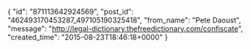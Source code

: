  {
   "id": "871113642924569",
   "post_id": "462493170453287_497105190325418",
   "from_name": "Pete Daoust",
   "message": "http://legal-dictionary.thefreedictionary.com/confiscate",
   "created_time": "2015-08-23T18:46:18+0000"
 }

